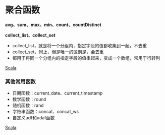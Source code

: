 # 聚合函数

**avg、sum、max、min、count、countDistinct**



**collect_list、collect_set**

- collect_list，就是将一个分组内，指定字段的值都收集到一起，不去重
- collect_set，同上，但是唯一的区别是，会去重
- 都用于将同一个分组内的指定字段的值串起来，变成一个数组，常用于行转列

[Scala](src/AggregateFunction.scala)

### 其他常用函数

- 日期函数：current_date、current_timestamp
- 数学函数：round
- 随机函数：rand
- 字符串函数：concat、concat_ws
- 自定义udf和udaf函数

[Scala](src/OtherFunction.scala)